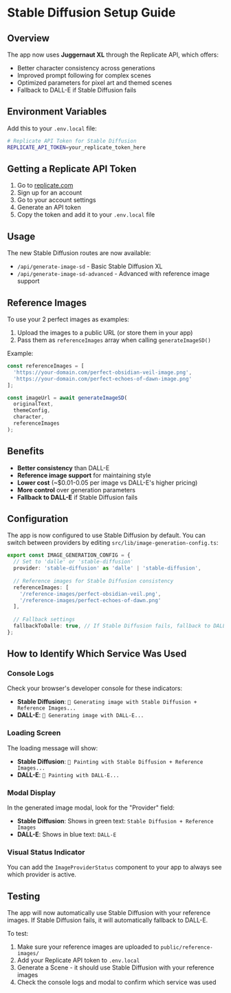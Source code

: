 # Stable Diffusion Setup Guide

## Overview

The app now uses **Juggernaut XL** through the Replicate API, which offers:
- Better character consistency across generations
- Improved prompt following for complex scenes
- Optimized parameters for pixel art and themed scenes
- Fallback to DALL-E if Stable Diffusion fails

## Environment Variables

Add this to your `.env.local` file:

```bash
# Replicate API Token for Stable Diffusion
REPLICATE_API_TOKEN=your_replicate_token_here
```

## Getting a Replicate API Token

1. Go to [replicate.com](https://replicate.com)
2. Sign up for an account
3. Go to your account settings
4. Generate an API token
5. Copy the token and add it to your `.env.local` file

## Usage

The new Stable Diffusion routes are now available:

- `/api/generate-image-sd` - Basic Stable Diffusion XL
- `/api/generate-image-sd-advanced` - Advanced with reference image support

## Reference Images

To use your 2 perfect images as examples:

1. Upload the images to a public URL (or store them in your app)
2. Pass them as `referenceImages` array when calling `generateImageSD()`

Example:
```typescript
const referenceImages = [
  'https://your-domain.com/perfect-obsidian-veil-image.png',
  'https://your-domain.com/perfect-echoes-of-dawn-image.png'
];

const imageUrl = await generateImageSD(
  originalText, 
  themeConfig, 
  character, 
  referenceImages
);
```

## Benefits

- **Better consistency** than DALL-E
- **Reference image support** for maintaining style
- **Lower cost** (~$0.01-0.05 per image vs DALL-E's higher pricing)
- **More control** over generation parameters
- **Fallback to DALL-E** if Stable Diffusion fails

## Configuration

The app is now configured to use Stable Diffusion by default. You can switch between providers by editing `src/lib/image-generation-config.ts`:

```typescript
export const IMAGE_GENERATION_CONFIG = {
  // Set to 'dalle' or 'stable-diffusion'
  provider: 'stable-diffusion' as 'dalle' | 'stable-diffusion',
  
  // Reference images for Stable Diffusion consistency
  referenceImages: [
    '/reference-images/perfect-obsidian-veil.png',
    '/reference-images/perfect-echoes-of-dawn.png'
  ],
  
  // Fallback settings
  fallbackToDalle: true, // If Stable Diffusion fails, fallback to DALL-E
};
```

## How to Identify Which Service Was Used

### **Console Logs**
Check your browser's developer console for these indicators:
- **Stable Diffusion**: `🎨 Generating image with Stable Diffusion + Reference Images...`
- **DALL-E**: `🎨 Generating image with DALL-E...`

### **Loading Screen**
The loading message will show:
- **Stable Diffusion**: `🎨 Painting with Stable Diffusion + Reference Images...`
- **DALL-E**: `🎨 Painting with DALL-E...`

### **Modal Display**
In the generated image modal, look for the "Provider" field:
- **Stable Diffusion**: Shows in green text: `Stable Diffusion + Reference Images`
- **DALL-E**: Shows in blue text: `DALL-E`

### **Visual Status Indicator**
You can add the `ImageProviderStatus` component to your app to always see which provider is active.

## Testing

The app will now automatically use Stable Diffusion with your reference images. If Stable Diffusion fails, it will automatically fallback to DALL-E.

To test:
1. Make sure your reference images are uploaded to `public/reference-images/`
2. Add your Replicate API token to `.env.local`
3. Generate a Scene - it should use Stable Diffusion with your reference images
4. Check the console logs and modal to confirm which service was used
